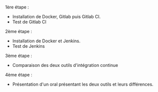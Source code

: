 1ère étape : 
  - Installation de Docker, Gitlab puis Gitlab CI.
  - Test de Gitlab CI

2ème étape :
  - Installation de Docker et Jenkins.
  - Test de Jenkins

3ème étape :
  - Comparaison des deux outils d'intégration continue

4ème étape :
  - Présentation d'un oral présentant les deux outils et leurs différences.
